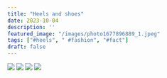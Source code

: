 ```yaml
---
title: "Heels and shoes"
date: 2023-10-04
description: ''
featured_image: "/images/photo1677896889_1.jpeg"
tags: ["#heels", " #fashion", "#fact"]
draft: false
---
```


![](/images/ultimate-shoes-fashion-vocabulary-fashion-tips.jpg)
![](/images/ultimate-shoes-fashion-vocabulary-fashion-p2.jpg)
![](/images/10_heel_shapes.jpeg)
![](/images/10_heel_vocabulary.jpeg)
